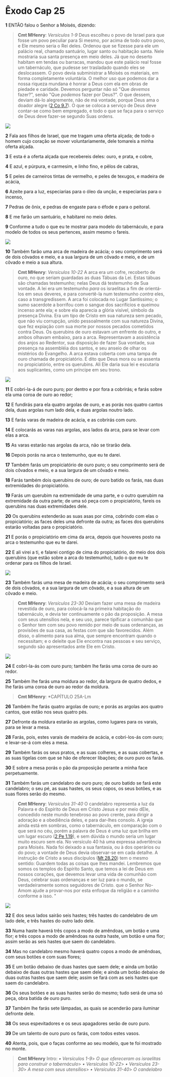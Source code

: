 # Êxodo Cap 25

**1** 	ENTÃO falou o Senhor a Moisés, dizendo:

> **Cmt MHenry**: *Versículos 1-9* Deus escolheu o povo de Israel para que fosse um povo peculiar para Si mesmo, por acima de todo outro povo, e Ele mesmo seria o Rei deles. Ordenou que se fizesse para ele um palácio real, chamado santuário, lugar santo ou habitação santa. Nele mostraria sua santa presença em meio deles. Já que no deserto habitam em tendas ou barracas, mandou que este palácio real fosse um tabernáculo, que pudesse ser trasladado quando eles se deslocassem. O povo devia subministrar a Moisés os materiais, em forma completamente voluntária. O melhor uso que podemos dar a nossa riqueza mundana é honrar a Deus com ela em obras de piedade e caridade. Devemos perguntar não só "Que *devemos* fazer?", senão "Que *podemos* fazer por Deus?". O que dessem, deviam dá-lo alegremente, não de má vontade, porque Deus ama o doador alegre ([2 Co 9.7](../47N-2Co/09.md#7)). O que se coloca a serviço de Deus deve contar-se como bem empregado, e todo o que se faça para o serviço de Deus deve fazer-se segundo Suas ordens.

![](../Images/SweetPublishing/2-25-1.jpg) 

**2** 	Fala aos filhos de Israel, que me tragam uma oferta alçada; de todo o homem cujo coração se mover voluntariamente, dele tomareis a minha oferta alçada.

**3** 	E esta é a oferta alçada que recebereis deles: ouro, e prata, e cobre,

**4** 	E azul, e púrpura, e carmesim, e linho fino, e pêlos de cabras,

**5** 	E peles de carneiros tintas de vermelho, e peles de texugos, e madeira de acácia,

**6** 	Azeite para a luz, especiarias para o óleo da unção, e especiarias para o incenso,

**7** 	Pedras de ônix, e pedras de engaste para o éfode e para o peitoral.

**8** 	E me farão um santuário, e habitarei no meio deles.

**9** 	Conforme a tudo o que eu te mostrar para modelo do tabernáculo, e para modelo de todos os seus pertences, assim mesmo o fareis.

![](../Images/SweetPublishing/2-25-2.jpg) 

**10** 	Também farão uma arca de madeira de acácia; o seu comprimento será de dois côvados e meio, e a sua largura de um côvado e meio, e de um côvado e meio a sua altura.

> **Cmt MHenry**: *Versículos 10-22* A arca era um cofre, recoberto de ouro, no que seriam guardadas as duas Tábuas da Lei. Estas tábuas são chamadas testemunho; nelas Deus dá testemunho de Sua vontade. A lei era um testemunho *para* os israelitas a fim de orientá-los em seus deveres, e para convertê-la num testemunho *contra* eles, caso a transgredissem. A arca foi colocada no Lugar Santíssimo; o sumo sacerdote a borrifou com o sangue dos sacrifícios e queimou incenso ante ela; e sobre ela aparecia a glória visível, símbolo da presença Divina. Era um tipo de Cristo em sua natureza sem pecado, que não viu corrupção, unido pessoalmente com sua natureza Divina, que fez expiação com sua morte por nossos pecados cometidos contra Deus. Os querubins de ouro estavam um enfrente do outro, e ambos olhavam embaixo, para a arca. Representavam a assistência dos anjos ao Redentor, sua disposição de fazer Sua vontade, sua presença na assembléia dos santos, e seu anseio de olhar os mistérios do Evangelho. A arca estava coberta com uma tampa de ouro chamada de propiciatório. É dito que Deus mora ou se assenta no propiciatório, entre os querubins. Ali Ele daria sua lei e escutaria aos suplicantes, como um príncipe em seu trono.

![](../Images/SweetPublishing/2-25-3.jpg) 

**11** 	E cobri-la-á de ouro puro; por dentro e por fora a cobrirás; e farás sobre ela uma coroa de ouro ao redor;

**12** 	E fundirás para ela quatro argolas de ouro, e as porás nos quatro cantos dela, duas argolas num lado dela, e duas argolas noutro lado.

**13** 	E farás varas de madeira de acácia, e as cobrirás com ouro.

**14** 	E colocarás as varas nas argolas, aos lados da arca, para se levar com elas a arca.

**15** 	As varas estarão nas argolas da arca, não se tirarão dela.

**16** 	Depois porás na arca o testemunho, que eu te darei.

**17** 	Também farás um propiciatório de ouro puro; o seu comprimento será de dois côvados e meio, e a sua largura de um côvado e meio.

**18** 	Farás também dois querubins de ouro; de ouro batido os farás, nas duas extremidades do propiciatório.

**19** 	Farás um querubim na extremidade de uma parte, e o outro querubim na extremidade da outra parte; de uma só peça com o propiciatório, fareis os querubins nas duas extremidades dele.

**20** 	Os querubins estenderão as suas asas por cima, cobrindo com elas o propiciatório; as faces deles uma defronte da outra; as faces dos querubins estarão voltadas para o propiciatório.

**21** 	E porás o propiciatório em cima da arca, depois que houveres posto na arca o testemunho que eu te darei.

**22** 	E ali virei a ti, e falarei contigo de cima do propiciatório, do meio dos dois querubins (que estão sobre a arca do testemunho), tudo o que eu te ordenar para os filhos de Israel.

![](../Images/SweetPublishing/2-25-4.jpg) 

**23** 	Também farás uma mesa de madeira de acácia; o seu comprimento será de dois côvados, e a sua largura de um côvado, e a sua altura de um côvado e meio.

> **Cmt MHenry**: *Versículos 23-30* Deviam fazer uma mesa de madeira revestida de ouro, para colocá-la na primeira habitação do tabernáculo, e devia ter continuamente o pão da proposição. A mesa com seus utensílios nela, e seu uso, parece tipificar a comunhão que o Senhor tem com seu povo remido por meio de suas ordenanças, as provisões de sua casa, as festas com que são favorecidos. Além disso, o alimento para sua alma, que sempre encontram quando o necessitam; e o deleite que Ele encontra nas pessoas e seu serviço, segundo são apresentados ante Ele em Cristo.

![](../Images/SweetPublishing/2-25-5.jpg) 

**24** 	E cobri-la-ás com ouro puro; também lhe farás uma coroa de ouro ao redor.

**25** 	Também lhe farás uma moldura ao redor, da largura de quatro dedos, e lhe farás uma coroa de ouro ao redor da moldura.

> **Cmt MHenry**: *CAPÍTULO 25A-Lm

**26** 	Também lhe farás quatro argolas de ouro; e porás as argolas aos quatro cantos, que estão nos seus quatro pés.

**27** 	Defronte da moldura estarão as argolas, como lugares para os varais, para se levar a mesa.

**28** 	Farás, pois, estes varais de madeira de acácia, e cobri-los-ás com ouro; e levar-se-á com eles a mesa.

**29** 	Também farás os seus pratos, e as suas colheres, e as suas cobertas, e as suas tigelas com que se hão de oferecer libações; de ouro puro os farás.

**30** 	E sobre a mesa porás o pão da proposição perante a minha face perpetuamente.

**31** 	Também farás um candelabro de ouro puro; de ouro batido se fará este candelabro; o seu pé, as suas hastes, os seus copos, os seus botões, e as suas flores serão do mesmo.

> **Cmt MHenry**: *Versículos 31-40* O candelabro representa a luz da Palavra e do Espírito de Deus em Cristo Jesus e por meio dEle, concedido neste mundo tenebroso ao povo crente, para dirigir a adoração e a obediência deles, e para dar-lhes consolo. A igreja ainda está em sombras, como o tabernáculo, em comparação com o que será no céu, porém a palavra de Deus é uma luz que brilha em um lugar escuro ([2 Pe 1.19](../61N-2Pe/01.md#19)), e sem dúvida o mundo seria um lugar muito escuro sem ela. No versículo 40 há uma expressa advertência para Moisés. Nada foi deixado a sua fantasia, ou à dos operários ou do povo; a vontade de Deus devia observar-se em cada detalhe. A instrução de Cristo a seus discípulos ([Mt 28.20](../40N-Mt/28.md#20)) tem o mesmo sentido: Guardem todas as coisas que lhes mandei. Lembremos que somos os templos do Espírito Santo, que temos a lei de Deus em nossos corações, que devemos levar uma vida de comunhão com Deus, celebrar suas ordenanças e ser luz para o mundo, se verdadeiramente somos seguidores de Cristo. que o Senhor No-Amom ajude a provar-nos por esta enfoque da religião e a caminho conforme a isso. "

![](../Images/SweetPublishing/2-25-6.jpg) 

**32** 	E dos seus lados sairão seis hastes; três hastes do candelabro de um lado dele, e três hastes do outro lado dele.

**33** 	Numa haste haverá três copos a modo de amêndoas, um botão e uma flor; e três copos a modo de amêndoas na outra haste, um botão e uma flor; assim serão as seis hastes que saem do candelabro.

**34** 	Mas no candelabro mesmo haverá quatro copos a modo de amêndoas, com seus botões e com suas flores;

**35** 	E um botão debaixo de duas hastes que saem dele; e ainda um botão debaixo de duas outras hastes que saem dele; e ainda um botão debaixo de duas outras hastes que saem dele; assim se fará com as seis hastes que saem do candelabro.

**36** 	Os seus botões e as suas hastes serão do mesmo; tudo será de uma só peça, obra batida de ouro puro.

**37** 	Também lhe farás sete lâmpadas, as quais se acenderão para iluminar defronte dele.

**38** 	Os seus espevitadores e os seus apagadores serão de ouro puro.

**39** 	De um talento de ouro puro os farás, com todos estes vasos.

**40** 	Atenta, pois, que o faças conforme ao seu modelo, que te foi mostrado no monte.


> **Cmt MHenry** Intro: *• Versículos 1-9*> *O que ofereceram os israelitas para construir o tabernáculo*> *• Versículos 10-22*> *• Versículos 23-30*> *A mesa com seus utensílios*> *• Versículos 31-40*> *O candelabro*